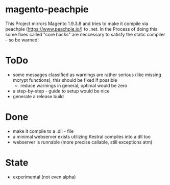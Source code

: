# magento-peachpie
This Project mirrors Magento 1.9.3.8 and tries to make it compile via peachpie (https://www.peachpie.io/) to .net.
In the Process of doing this some fixes called "core hacks" are neccessary to satisfy the static compiler - so be warned!

# ToDo
* some messages classified as warnings are rather serious (like missing mcrypt functions), this should be fixed if possible
  * reduce warnings in general, optimal would be zero
* a step-by-step - guide to setup would be nice
* generate a release build

# Done
* make it compile to a .dll - file
* a minimal webserver exists utilizing Kestral compiles into a dll too 
* webserver is runnable (more precise callable, still exceptions atm)

# State
* experimental (not even alpha)
